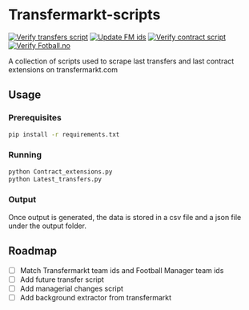 # Transfermarkt-scripts

[![Verify transfers script](https://github.com/krissmed/Transfermarkt-scripts/actions/workflows/Get_transfers.yml/badge.svg)](https://github.com/krissmed/Transfermarkt-scripts/actions/workflows/Get_transfers.yml)
[![Update FM ids](https://github.com/krissmed/Transfermarkt-scripts/actions/workflows/Update%20FM%20ids.yml/badge.svg)](https://github.com/krissmed/Transfermarkt-scripts/actions/workflows/Update%20FM%20ids.yml)
[![Verify contract script](https://github.com/krissmed/Transfermarkt-scripts/actions/workflows/Get_extensions.yml/badge.svg)](https://github.com/krissmed/Transfermarkt-scripts/actions/workflows/Get_extensions.yml)
[![Verify Fotball.no](https://github.com/krissmed/Transfermarkt-scripts/actions/workflows/Fotball.no.yml/badge.svg)](https://github.com/krissmed/Transfermarkt-scripts/actions/workflows/Fotball.no.yml)

A collection of scripts used to scrape last transfers and last contract extensions on transfermarkt.com
## Usage
### Prerequisites
```bash
pip install -r requirements.txt
```
### Running
```bash
python Contract_extensions.py
python Latest_transfers.py
```
### Output
Once output is generated, the data is stored in a csv file and a json file under the output folder. 

## Roadmap
- [ ] Match Transfermarkt team ids and Football Manager team ids
- [ ] Add future transfer script
- [ ] Add managerial changes script
- [ ] Add background extractor from transfermarkt
